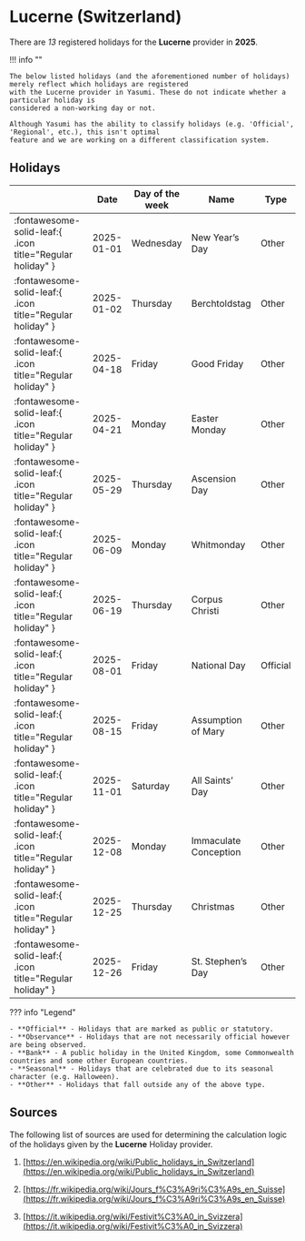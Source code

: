 # Lucerne (Switzerland)

There are _13_ registered holidays for the **Lucerne** provider in **2025**.

!!! info ""

    The below listed holidays (and the aforementioned number of holidays) merely reflect which holidays are registered
    with the Lucerne provider in Yasumi. These do not indicate whether a particular holiday is
    considered a non-working day or not.

    Although Yasumi has the ability to classify holidays (e.g. 'Official', 'Regional', etc.), this isn't optimal
    feature and we are working on a different classification system.

## Holidays

|     | Date | Day of the week | Name | Type |
| --- | ---- | --------------- | ---- | ---- |
| :fontawesome-solid-leaf:{ .icon title="Regular holiday" } | 2025-01-01 | Wednesday | New Year’s Day | Other |
| :fontawesome-solid-leaf:{ .icon title="Regular holiday" } | 2025-01-02 | Thursday | Berchtoldstag | Other |
| :fontawesome-solid-leaf:{ .icon title="Regular holiday" } | 2025-04-18 | Friday | Good Friday | Other |
| :fontawesome-solid-leaf:{ .icon title="Regular holiday" } | 2025-04-21 | Monday | Easter Monday | Other |
| :fontawesome-solid-leaf:{ .icon title="Regular holiday" } | 2025-05-29 | Thursday | Ascension Day | Other |
| :fontawesome-solid-leaf:{ .icon title="Regular holiday" } | 2025-06-09 | Monday | Whitmonday | Other |
| :fontawesome-solid-leaf:{ .icon title="Regular holiday" } | 2025-06-19 | Thursday | Corpus Christi | Other |
| :fontawesome-solid-leaf:{ .icon title="Regular holiday" } | 2025-08-01 | Friday | National Day | Official |
| :fontawesome-solid-leaf:{ .icon title="Regular holiday" } | 2025-08-15 | Friday | Assumption of Mary | Other |
| :fontawesome-solid-leaf:{ .icon title="Regular holiday" } | 2025-11-01 | Saturday | All Saints’ Day | Other |
| :fontawesome-solid-leaf:{ .icon title="Regular holiday" } | 2025-12-08 | Monday | Immaculate Conception | Other |
| :fontawesome-solid-leaf:{ .icon title="Regular holiday" } | 2025-12-25 | Thursday | Christmas | Other |
| :fontawesome-solid-leaf:{ .icon title="Regular holiday" } | 2025-12-26 | Friday | St. Stephen’s Day | Other |

??? info "Legend"

    - **Official** - Holidays that are marked as public or statutory.
    - **Observance** - Holidays that are not necessarily official however are being observed.
    - **Bank** - A public holiday in the United Kingdom, some Commonwealth countries and some other European countries.
    - **Seasonal** - Holidays that are celebrated due to its seasonal character (e.g. Halloween).
    - **Other** - Holidays that fall outside any of the above type.

## Sources

The following list of sources are used for determining the calculation logic of
the holidays given by the **Lucerne** Holiday provider.


1. [https://en.wikipedia.org/wiki/Public_holidays_in_Switzerland](https://en.wikipedia.org/wiki/Public_holidays_in_Switzerland)
   
1. [https://fr.wikipedia.org/wiki/Jours_f%C3%A9ri%C3%A9s_en_Suisse](https://fr.wikipedia.org/wiki/Jours_f%C3%A9ri%C3%A9s_en_Suisse)
   
1. [https://it.wikipedia.org/wiki/Festivit%C3%A0_in_Svizzera](https://it.wikipedia.org/wiki/Festivit%C3%A0_in_Svizzera)
   